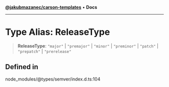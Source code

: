 [**@jakubmazanec/carson-templates**](../../../README.md) • **Docs**

---

# Type Alias: ReleaseType

> **ReleaseType**: `"major"` \| `"premajor"` \| `"minor"` \| `"preminor"` \| `"patch"` \|
> `"prepatch"` \| `"prerelease"`

## Defined in

node_modules/@types/semver/index.d.ts:104
